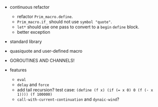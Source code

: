 * continuous refactor
    * refactor `Prim_macro.define`.
    * `Prim_macro.if_` should not use `symbol "quote"`.
    * `let*` should use one pass to convert to a `begin` `define` block.
    * better exception

* standard library

* quasiquote and user-defined macro

* GOROUTINES AND CHANNELS!

* features
    * `eval`
    * `delay` and `force`
    * add tail recursion? test case: `(define (f x) (if (= x 0) 0 (f (- x 1)))) (f 100000)`
    * `call-with-current-continuation` and `dynaic-wind`?
